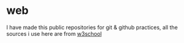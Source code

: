 # web

I have made this public repositories for git & github practices,
all the sources i use here are from [w3school](https://www.w3schools.com/)
